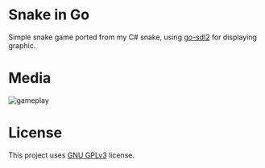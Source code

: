 # Snake in Go
Simple snake game ported from my C# snake, using [go-sdl2](https://github.com/veandco/go-sdl2) for displaying graphic.

# Media
![gameplay](https://i.imgur.com/3rKkJu8.gif)

# License
This project uses [GNU GPLv3](https://github.com/Ynfuien/snake-go/blob/main/LICENSE) license.